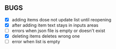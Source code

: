 ## BUGS
- [x] adding items dose not update list until reopening
- [x] after adding item text stays in inputs areas
- [ ] errors when json file is empty or doesn't exist
- [x] deleting items deletes wrong one
- [ ] error when list is empty
